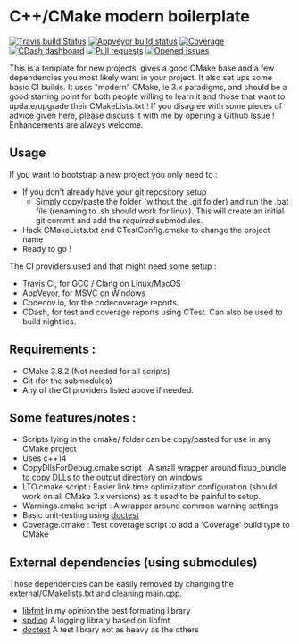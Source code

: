 # C++/CMake modern boilerplate
[![Travis build Status](https://travis-ci.org/Lectem/cpp-boilerplate.svg?branch=master)](https://travis-ci.org/Lectem/cpp-boilerplate)
[![Appveyor build status](https://ci.appveyor.com/api/projects/status/63mnrl1am9plfc4f/branch/master?svg=true)](https://ci.appveyor.com/project/Lectem/boilerplate/branch/master)
[![Coverage](https://codecov.io/gh/Lectem/cpp-boilerplate/branch/master/graph/badge.svg)](https://codecov.io/gh/Lectem/cpp-boilerplate)
[![CDash dashboard](https://img.shields.io/badge/CDash-Access-blue.svg)](http://my.cdash.org/index.php?project=cpp-boilerplate)
[![Pull requests](https://img.shields.io/github/issues-pr-raw/Lectem/cpp-boilerplate.svg)](https://github.com/Lectem/cpp-boilerplate/pulls)
[![Opened issues](https://img.shields.io/github/issues-raw/Lectem/cpp-boilerplate.svg)](https://github.com/Lectem/cpp-boilerplate/issues)

This is a template for new projects, gives a good CMake base and a few dependencies you most likely want in your project. It also set ups some basic CI builds.
It uses "modern" CMake, ie 3.x paradigms, and should be a good starting point for both people willing to learn it and those that want to update/upgrade their CMakeLists.txt !
If you disagree with some pieces of advice given here, please discuss it with me by opening a Github Issue ! Enhancements are always welcome.

## Usage

If you want to bootstrap a new project you only need to :

 * If you don't already have your git repository setup
   - Simply copy/paste the folder (without the .git folder) and run the .bat file (renaming to .sh should work for linux). This will create an initial git commit and add the *required* submodules.
 * Hack CMakeLists.txt and CTestConfig.cmake to change the project name
 * Ready to go !

The CI providers used and that might need some setup :

 * Travis CI, for GCC / Clang on Linux/MacOS
 * AppVeyor, for MSVC on Windows
 * Codecov.io, for the codecoverage reports
 * CDash, for test and coverage reports using CTest. Can also be used to build nightlies.

## Requirements :

 * CMake 3.8.2 (Not needed for all scripts)
 * Git (for the submodules)
 * Any of the CI providers listed above if needed.

## Some features/notes :

 * Scripts lying in the cmake/ folder can be copy/pasted for use in any CMake project
 * Uses c++14
 * CopyDllsForDebug.cmake script : A small wrapper around fixup_bundle to copy DLLs to the output directory on windows
 * LTO.cmake script : Easier link time optimization configuration (should work on all CMake 3.x versions) as it used to be painful to setup.
 * Warnings.cmake script : A wrapper around common warning settings
 * Basic unit-testing using [doctest](https://github.com/onqtam/doctest)
 * Coverage.cmake : Test coverage script to add a 'Coverage' build type to CMake

## External dependencies (using submodules)

Those dependencies can be easily removed by changing the external/CMakelists.txt and cleaning main.cpp.

 * [libfmt](https://github.com/fmtlib/fmt) In my opinion the best formating library
 * [spdlog](https://github.com/gabime/spdlog) A logging library based on libfmt
 * [doctest](https://github.com/onqtam/doctest) A test library not as heavy as the others
